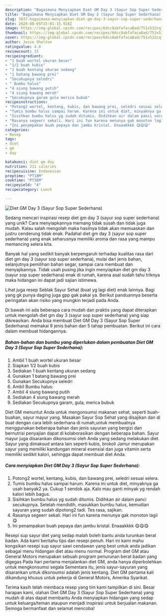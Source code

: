 ```yaml
---
description: "Bagaimana Menyiapkan Diet GM Day 3 (Sayur Sop Super Sederhana) yang Menggugah Selera"
title: "Bagaimana Menyiapkan Diet GM Day 3 (Sayur Sop Super Sederhana) yang Menggugah Selera"
slug: 3837-bagaimana-menyiapkan-diet-gm-day-3-sayur-sop-super-sederhana-yang-menggugah-selera
date: 2020-08-05T15:01:15.918Z
image: https://img-global.cpcdn.com/recipes/6dcc8abfafaca8ad/751x532cq70/diet-gm-day-3-sayur-sop-super-sederhana-foto-resep-utama.jpg
thumbnail: https://img-global.cpcdn.com/recipes/6dcc8abfafaca8ad/751x532cq70/diet-gm-day-3-sayur-sop-super-sederhana-foto-resep-utama.jpg
cover: https://img-global.cpcdn.com/recipes/6dcc8abfafaca8ad/751x532cq70/diet-gm-day-3-sayur-sop-super-sederhana-foto-resep-utama.jpg
author: Jesse Shelton
ratingvalue: 4.8
reviewcount: 15
recipeingredient:
- "1 buah wortel ukuran besar"
- "1/2 buah kubis"
- "1 buah kentang ukuran sedang"
- "1 batang bawang prei"
- "Secukupnya seledri"
- " Bumbu halus"
- "4 siung bawang putih"
- "4 siung bawang merah"
- "Secukupnya garam gula merica bubuk"
recipeinstructions:
- "Potong2 wortel, kentang, kubis, dan bawang prei, seledri sesuai selera."
- "Tumis bumbu halus sampai harum. Karena ini untuk diet, minyaknya ga usah banyak2 ya. Cukup 1 sendok aja. Kalo mau ganti minyak yg rendah kalori lebih bagus."
- "Sisihkan bumbu halus yg sudah ditumis. Didihkan air dalam panci secukupnya. Setelah mendidih, masukkan bumbu halus, kemudian sayuran yang sudah dipotong2 tadi. Tes rasa, sajikan."
- "Rasanya segeerr sekali. Hari ini fun karena menunya gak monoton lagii 😋"
- "Ini penampakan buah pepaya dan jambu kristal. Enaaakkkk 😋😋😋"
categories:
- Resep
tags:
- diet
- gm
- day

katakunci: diet gm day 
nutrition: 211 calories
recipecuisine: Indonesian
preptime: "PT18M"
cooktime: "PT36M"
recipeyield: "4"
recipecategory: Lunch

---
```



![Diet GM Day 3 (Sayur Sop Super Sederhana)](https://img-global.cpcdn.com/recipes/6dcc8abfafaca8ad/751x532cq70/diet-gm-day-3-sayur-sop-super-sederhana-foto-resep-utama.jpg)

Sedang mencari inspirasi resep diet gm day 3 (sayur sop super sederhana) yang unik? Cara menyiapkannya memang tidak susah dan tidak juga mudah. Kalau salah mengolah maka hasilnya tidak akan memuaskan dan justru cenderung tidak enak. Padahal diet gm day 3 (sayur sop super sederhana) yang enak seharusnya memiliki aroma dan rasa yang mampu memancing selera kita.

Banyak hal yang sedikit banyak berpengaruh terhadap kualitas rasa dari diet gm day 3 (sayur sop super sederhana), mulai dari jenis bahan, selanjutnya pemilihan bahan segar, sampai cara membuat dan menyajikannya. Tidak usah pusing jika ingin menyiapkan diet gm day 3 (sayur sop super sederhana) enak di rumah, karena asal sudah tahu triknya maka hidangan ini dapat jadi sajian istimewa.

Lihat juga resep Seblak Sayur Sehat (buat yg lagi diet) enak lainnya. Bagi yang gk punya daging juga gpp gak pakai ya. Berikut panduannya beserta peringatan akan risiko yang mungkin terjadi pada Anda.


Di bawah ini ada beberapa cara mudah dan praktis yang dapat diterapkan untuk mengolah diet gm day 3 (sayur sop super sederhana) yang siap dikreasikan. Anda bisa membuat Diet GM Day 3 (Sayur Sop Super Sederhana) memakai 9 jenis bahan dan 5 tahap pembuatan. Berikut ini cara dalam membuat hidangannya.

<!--inarticleads1-->

##### Bahan-bahan dan bumbu yang diperlukan dalam pembuatan Diet GM Day 3 (Sayur Sop Super Sederhana):

1. Ambil 1 buah wortel ukuran besar
1. Siapkan 1/2 buah kubis
1. Sediakan 1 buah kentang ukuran sedang
1. Gunakan 1 batang bawang prei
1. Gunakan Secukupnya seledri
1. Ambil  Bumbu halus:
1. Ambil 4 siung bawang putih
1. Sediakan 4 siung bawang merah
1. Sediakan Secukupnya garam, gula, merica bubuk


Diet GM menuntut Anda untuk mengonsumsi makanan sehat, seperti buah-buahan, sayur mayur yang. Masakan Sayur Sop Sehat yang disajikan dan di buat dengan cara lebih sederhana di rumah,untuk membuatnya menggunakan beberapa bahan dan jenis sayuran yang bergizi dan bernutrisi penyajian dapat di kolaborasikan dengan beberapa bahan. Sayur mayur juga disarankan dikonsumsi oleh Anda yang sedang melakukan diet. Sayur yang dimaksud antara lain seperti kubis, brokoli Jamur merupakan sayur yang memiliki kandungan mineral esensial dan juga vitamin serta memiliki sedikit kalori, sehingga dapat membuat diet Anda. 

<!--inarticleads2-->

##### Cara menyiapkan Diet GM Day 3 (Sayur Sop Super Sederhana):

1. Potong2 wortel, kentang, kubis, dan bawang prei, seledri sesuai selera.
1. Tumis bumbu halus sampai harum. Karena ini untuk diet, minyaknya ga usah banyak2 ya. Cukup 1 sendok aja. Kalo mau ganti minyak yg rendah kalori lebih bagus.
1. Sisihkan bumbu halus yg sudah ditumis. Didihkan air dalam panci secukupnya. Setelah mendidih, masukkan bumbu halus, kemudian sayuran yang sudah dipotong2 tadi. Tes rasa, sajikan.
1. Rasanya segeerr sekali. Hari ini fun karena menunya gak monoton lagii 😋
1. Ini penampakan buah pepaya dan jambu kristal. Enaaakkkk 😋😋😋


Resepi sup sayur diet yang sedap malah boleh bantu anda turunkan berat badan. Ada kami beritahu tips dan resepi penuh. Hari ini kami mahu kongsikan resepi sup sayur sawi cendawan yang best untuk anda jadikan sebagai menu hidangan diet atau menu normal. Program diet GM atau General Motors merupakan sebuah program penurunan berat badan yang digegas Pada hari pertama menjalankan diet GM, anda hanya diperbolehkan untuk mengkonsumsi segala Sementara itu, jenis sayur-sayuran yang disarankan untuk dikonsumsi adalah jenis kentang. Diet GM pertama kali dikandung khusus untuk pekerja di General Motors, Amerika Syarikat. 

Terima kasih telah membaca resep yang tim kami tampilkan di sini. Besar harapan kami, olahan Diet GM Day 3 (Sayur Sop Super Sederhana) yang mudah di atas dapat membantu Anda menyiapkan hidangan yang sedap untuk keluarga/teman ataupun menjadi inspirasi untuk berjualan makanan. Semoga bermanfaat dan selamat mencoba!
